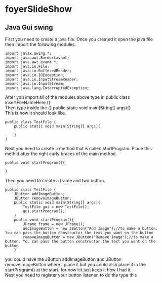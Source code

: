 # foyerSlideShow
## Java Gui swing
First you need to create a java file. Once you created it open the java file then import the following modules.
<br>
```
import javax.swing.*;
import java.awt.BorderLayout;
import java.awt.event.*;
import java.io.File;
import java.io.BufferedReader;
import java.io.IOException;
import java.io.InputStreamReader;
import java.io.InputStream;
import java.lang.InterruptedException;
```
After you import all of the modules above type in public class insertFileNameHere {}<br>Then type inside the {} public static void main(String[] args){}<br>This is how it should look like.<br>
```
public class TestFile {
    public static void main(String[] args){
        
    }
}
```
Next you need to create a method that is called startProgram. Place this methid after the right curly braces of the main method.<br>
```
public void startProgram(){
    
}
```
Then you need to create a frame and two button.
```
public class TestFile {
    JButton addImageButton;
    JButton removeImageButton;
    public static void main(String[] args){
        TestFile gui = new TestFile();
        gui.startProgram();
    }
    public void startProgram(){
        JFrame frame = new JFrame();
        addImageButton = new JButton("Add Image");//to make a button. You can pass the button constructor the text you want on the button
        removeImageButton = new JButton("Remove Image");//to make a button. You can pass the button constructor the text you want on the button
    }
```
you could have the JButton addImageButton and JButton removeImageButton where I place it but you could also place it in the startProgram() at the start. for now let just keep it how I had it.<br>
Next you need to register your button listener. to do the type this
```

```
